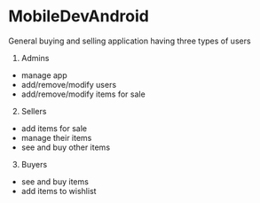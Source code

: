 # MobileDevAndroid

General buying and selling application having three types of users
1. Admins
- manage app
- add/remove/modify users
- add/remove/modify items for sale
2. Sellers
- add items for sale
- manage their items
- see and buy other items
3. Buyers
- see and buy items
- add items to wishlist
